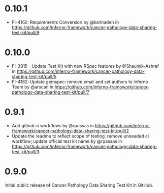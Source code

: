# 0.10.1
* FI-4162: Requirements Conversion by @karlnaden in https://github.com/inferno-framework/cancer-pathology-data-sharing-test-kit/pull/9

# 0.10.0
* FI-3815 - Update Test Kit with new RSpec features by @Shaumik-Ashraf in https://github.com/inferno-framework/cancer-pathology-data-sharing-test-kit/pull/5
* FI-4182: Update gemspec: remove email and set authors to Inferno Team by @arscan in https://github.com/inferno-framework/cancer-pathology-data-sharing-test-kit/pull/7

# 0.9.1
* Add github ci workflows by @rpassas in https://github.com/inferno-framework/cancer-pathology-data-sharing-test-kit/pull/2
* Update the readme to reflect scope of testing; remove unneeded ci workflow; update official test kit name by @rpassas in https://github.com/inferno-framework/cancer-pathology-data-sharing-test-kit/pull/3

# 0.9.0
Initial public release of Cancer Pathology Data Sharing Test Kit in GitHub.

